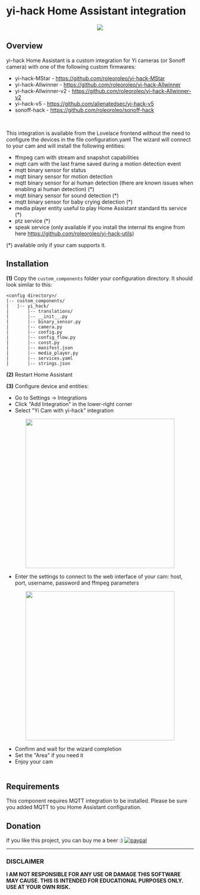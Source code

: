 # yi-hack Home Assistant integration
<p align="center">
<img src="https://github.com/roleoroleo/yi-hack_ha_integration/raw/main/images/icon.png">
</p>

## Overview
yi-hack Home Assistant is a custom integration for Yi cameras (or Sonoff camera) with one of the following custom firmwares:
- yi-hack-MStar - https://github.com/roleoroleo/yi-hack-MStar
- yi-hack-Allwinner - https://github.com/roleoroleo/yi-hack-Allwinner
- yi-hack-Allwinner-v2 - https://github.com/roleoroleo/yi-hack-Allwinner-v2
- yi-hack-v5 - https://github.com/alienatedsec/yi-hack-v5
- sonoff-hack - https://github.com/roleoroleo/sonoff-hack
<br>

This integration is available from the Lovelace frontend without the need to configure the devices in the file configuration.yaml
The wizard will connect to your cam and will install the following entities:
- ffmpeg cam with stream and snapshot capabilities
- mqtt cam with the last frame saved during a motion detection event
- mqtt binary sensor for status
- mqtt binary sensor for motion detection
- mqtt binary sensor for ai human detection (there are known issues when enabling ai human detection) (*)
- mqtt binary sensor for sound detection (*)
- mqtt binary sensor for baby crying detection (*)
- media player entity useful to play Home Assistant standard tts service (*)
- ptz service (*)
- speak service (only available if you install the internal tts engine from here https://github.com/roleoroleo/yi-hack-utils)

(*) available only if your cam supports it.

## Installation
**(1)** Copy the  `custom_components` folder your configuration directory.
It should look similar to this:
```
<config directory>/
|-- custom_components/
|   |-- yi_hack/
|       |-- translations/
|       |-- __init__.py
|       |-- binary_sensor.py
|       |-- camera.py
|       |-- config.py
|       |-- config_flow.py
|       |-- const.py
|       |-- manifest.json
|       |-- media_player.py
|       |-- services.yaml
|       |-- strings.json
```
**(2)** Restart Home Assistant

**(3)** Configure device and entities:
- Go to Settings -> Integrations
- Click "Add Integration" in the lower-right corner
- Select "Yi Cam with yi-hack" integration
<p align="center">
<img src="https://user-images.githubusercontent.com/39277388/118390725-eadd7700-b630-11eb-87f9-9b03b1e587f4.png" width="400">
</p>

- Enter the settings to connect to the web interface of your cam: host, port, username, password and ffmpeg parameters
<p align="center">
<img src="https://user-images.githubusercontent.com/39277388/118390634-67bc2100-b630-11eb-8f73-008cad6b2b3d.png" width="400">
</p>

- Confirm and wait for the wizard completion
- Set the "Area" if you need it
- Enjoy your cam
<br><br>

## Requirements
This component requires MQTT integration to be installed.
Please be sure you added MQTT to you Home Assistant configuration.

## Donation
If you like this project, you can buy me a beer :) 
[![paypal](https://www.paypalobjects.com/en_US/i/btn/btn_donateCC_LG.gif)](https://www.paypal.com/cgi-bin/webscr?cmd=_donations&business=JBYXDMR24FW7U&currency_code=EUR&source=url)

---
### DISCLAIMER
**I AM NOT RESPONSIBLE FOR ANY USE OR DAMAGE THIS SOFTWARE MAY CAUSE. THIS IS INTENDED FOR EDUCATIONAL PURPOSES ONLY. USE AT YOUR OWN RISK.**
